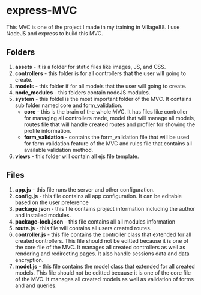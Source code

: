 # express-MVC
This MVC is one of the project I made in my training in Village88. I use NodeJS and express to build this MVC.
## Folders
1. **assets** - it is a folder for static files like images, JS, and CSS.
2. **controllers** - this folder is for all controllers that the user will going to create.
3. **model**s - this folder if for all models that the user will going to create.
4. **node_modules** - this folders contain nodeJS modules.
5. **system** - this foldel is the most important folder of the MVC. It contains sub folder named core and form_validation.
   * **core** - this is the brain of the whole MVC. It has files like controller for managing all controllers made, model that will manage all models, routes file that will handle created routes and profiler for showing the profile information.
   * **form_validation** - contains the form_validation file that will be used for form validation feature of the MVC and rules file that contains all available validation method.
6. **views** - this folder will contain all ejs file template.

## Files
1. **app.js** - this file runs the server and other configuration.
2. **config.js** - this file contains all app configuration. It can be editable based on the user preference
3. **package.json** - this file contains project information including the author and installed modules.
4. **package-lock.json** - this file contains all all modules information
5. **route.js** - this file will contains all users created routes.
6. **controller.js** - this file contains the controller class that extended for all created controllers. This file should not be editted because it is one of the core file of the MVC. It manages all created controllers as well as rendering and redirecting pages. It also handle sessions data and data encryption. 
7. **model.js** - this file contains the model class that extended for all created models. This file should not be editted because it is one of the core file of the MVC. It manages all created models as well as validation of forms and and queries.
